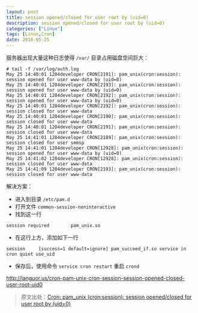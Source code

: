 ```yaml
---
layout: post
title: session opened/closed for user root by (uid=0)
description: session opened/closed for user root by (uid=0)
categories: ["Linux"]
tags: [Linux,Cron]
date: 2018-05-25
---
```


服务器出现大量这种日志使得 `/var/` 目录占用磁盘空间巨大：

```
# tail -f /var/log/auth.log
May 25 14:40:01 1204developer CRON[2191]: pam_unix(cron:session): session opened for user www-data by (uid=0)
May 25 14:40:01 1204developer CRON[2193]: pam_unix(cron:session): session opened for user www-data by (uid=0)
May 25 14:40:01 1204developer CRON[2192]: pam_unix(cron:session): session opened for user www-data by (uid=0)
May 25 14:40:01 1204developer CRON[2192]: pam_unix(cron:session): session closed for user www-data
May 25 14:40:01 1204developer CRON[2190]: pam_unix(cron:session): session closed for user www-data
May 25 14:40:01 1204developer CRON[2191]: pam_unix(cron:session): session closed for user www-data
May 25 14:41:01 1204developer CRON[2189]: pam_unix(cron:session): session closed for user smmsp
May 25 14:41:01 1204developer CRON[12928]: pam_unix(cron:session): session opened for user www-data by (uid=0)
May 25 14:41:02 1204developer CRON[12928]: pam_unix(cron:session): session closed for user www-data
May 25 14:41:09 1204developer CRON[2193]: pam_unix(cron:session): session closed for user www-data
```

<!-- more -->

解决方案：

* 进入到目录 `/etc/pam.d`
* 打开文件 `common-session-noninteractive`
* 找到这一行

```
session required        pam_unix.so
```

* 在这行上方，添加如下一行

```
session     [success=1 default=ignore] pam_succeed_if.so service in cron quiet use_uid
```

* 保存后，使用命令 `service cron restart` 重启 `crond`

http://languor.us/cron-pam-unix-cron-session-session-opened-closed-user-root-uid0

> 原文出处：[Cron: pam_unix (cron:session): session opened/closed for user root by (uid=0)](http://languor.us/cron-pam-unix-cron-session-session-opened-closed-user-root-uid0)